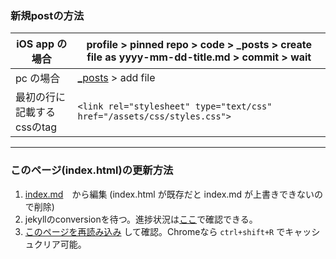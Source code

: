 <link rel="stylesheet" type="text/css" href="/assets/css/styles.css">

### 新規postの方法
iOS app の場合|profile > pinned repo > code > _posts > create file as yyyy-mm-dd-title.md > commit > wait
-|-
pc の場合|[_posts](https://github.com/jamad/jamad.github.io/tree/master/_posts) > add file
最初の行に記載するcssのtag|`<link rel="stylesheet" type="text/css" href="/assets/css/styles.css">`

---

### このページ(index.html)の更新方法 
1. [index.md](https://github.com/jamad/jamad.github.io/edit/master/index.md)　から編集 (index.html が既存だと index.md が上書きできないので削除)
1. jekyllのconversionを待つ。進捗状況は[ここ](https://github.com/jamad/jamad.github.io/actions)で確認できる。
1. [このページを再読み込み](https://jamad.github.io/) して確認。Chromeなら `ctrl+shift+R` でキャッシュクリア可能。

